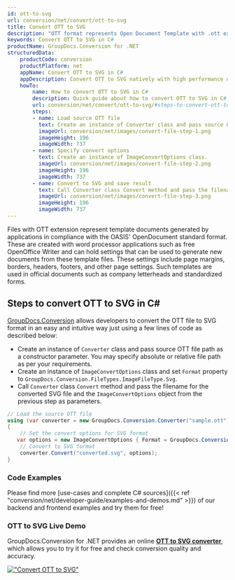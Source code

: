```yaml
---
id: ott-to-svg
url: conversion/net/convert/ott-to-svg
title: Convert OTT to SVG
description: "OTT format represents Open Document Template with .ott extension. Learn how to convert OTT to SVG file programmatically in C# language using GroupDocs.Conversion for .NET library."
keywords: Convert OTT to SVG in C#
productName: GroupDocs.Conversion for .NET
structuredData:
    productCode: conversion
    productPlatform: net
    appName: Convert OTT to SVG in C#
    appDescription: Convert OTT to SVG natively with high performance using C# language and server side GroupDocs.Conversion for .NET APIs, without the use of any software like Microsoft or Open Office.
    howTo:
        name: How to convert OTT to SVG in C# 
        description: Quick guide about how to convert OTT to SVG in C# with high performance and accuracy.
        url: conversion/net/convert/ott-to-svg/#steps-to-convert-ott-to-svg-in-c
        steps:
        - name: Load source OTT file 
          text: Create an instance of Converter class and pass source OTT file path as a constructor parameter. You may specify absolute or relative file path as per your requirements. 
          imageUrl: conversion/net/images/convert-file-step-1.png
          imageHeight: 196
          imageWidth: 737
        - name: Specify convert options 
          text: Create an instance of ImageConvertOptions class.
          imageUrl: conversion/net/images/convert-file-step-2.png
          imageHeight: 196
          imageWidth: 737
        - name: Convert to SVG and save result 
          text: Call Converter class Convert method and pass the filename for the converted HTML file and the ImageConvertOptions object from the previous step as parameters.
          imageUrl: conversion/net/images/convert-file-step-3.png
          imageHeight: 196
          imageWidth: 737
---
```


Files with OTT extension represent template documents generated by applications in compliance with the OASIS' OpenDocument standard format. These are created with word processor applications such as free OpenOffice Writer and can hold settings that can be used to generate new documents from these template files. These settings include page margins, borders, headers, footers, and other page settings. Such templates are used in official documents such as company letterheads and standardized forms.

## Steps to convert OTT to SVG in C#

[GroupDocs.Conversion](https://products.groupdocs.com/conversion/net) allows developers to convert the OTT file to SVG format in an easy and intuitive way just using a few lines of code as described below:

* Create an instance of `Converter` class and pass source OTT file path as a constructor parameter. You may specify absolute or relative file path as per your requirements. 
* Create an instance of `ImageConvertOptions` class and set `Format` property to `GroupDocs.Conversion.FileTypes.ImageFileType.Svg`.
* Call `Converter` class `Convert` method and pass the filename for the converted SVG file and the `ImageConvertOptions` object from the previous step as parameters.

```csharp
// Load the source OTT file
using (var converter = new GroupDocs.Conversion.Converter("sample.ott"))
{
    // Set the convert options for SVG format
   var options = new ImageConvertOptions { Format = GroupDocs.Conversion.FileTypes.ImageFileType.Svg };
    // Convert to SVG format
    converter.Convert("converted.svg", options);
}
```

### Code Examples

Please find more [use-cases and complete C# sources]({{< ref "conversion/net/developer-guide/examples-and-demos.md" >}}) of our backend and frontend examples and try them for free!

### OTT to SVG Live Demo

GroupDocs.Conversion for .NET provides an online [**OTT to SVG converter**](https://products.groupdocs.app/conversion/ott-to-svg), which allows you to try it for free and check conversion quality and accuracy.

[!["Convert OTT to SVG"](conversion/net/images/convert-to-svg/convert-ott-to-svg.png)](https://products.groupdocs.app/conversion/ott-to-svg)